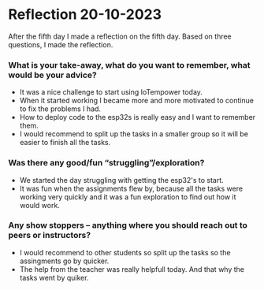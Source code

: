 # Reflection 20-10-2023

After the fifth day I made a reflection on the fifth day. Based on three questions, I made the reflection.

### What is your take-away, what do you want to remember, what would be your advice?  

- It was a nice challenge to start using IoTempower today.
- When it started working I became more and more motivated to continue to fix the problems I had.
- How to deploy code to the esp32s is really easy and I want to remember them.
- I would recommend to split up the tasks in a smaller group so it will be easier to finish all the tasks.
        
### Was there any good/fun “struggling”/exploration?  

- We started the day struggling with getting the esp32's to start.
- It was fun when the assignments flew by, because all the tasks were working very quickly and it was a fun exploration to find out how it would work.


### Any show stoppers – anything where you should reach out to peers or instructors?

- I would recommend to other students so split up the tasks so the assingments go by quicker.
- The help from the teacher was really helpfull today. And that why the tasks went by quiker.

